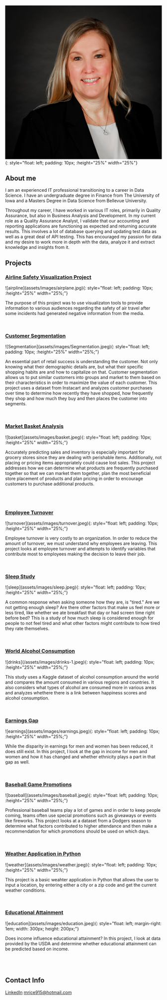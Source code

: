![Bio](assets/images/bio-photo.jpg){: style="float: left; padding: 10px; :height="25%" width="25%"} 
## About me

I am an experienced IT professional transitioning to a career in Data Science.  I have an undergraduate degree in Finance from The University of Iowa and a Masters Degree in Data Science from Bellevue University.

Throughout my career, I have worked in various IT roles, primarily in Quality Assurance, but also in Business Analysis and Development.  In my current role as a Quality Assurance Analyst, I validate that our accounting and reporting applications are functioning as expected and returning accurate results. This involves a lot of database querying and updating test data as well as a great deal of API testing.  This has encouraged my passion for data and my desire to work more in depth with the data, analyze it and extract knowledge and insights from it.


## Projects


<html>
   <body>
      <h3><a href="https://github.com/mlrice/Data_Science_Projects/tree/main/Airline_Safety_Visualization_Project">Airline Safety Visualization Project</a></h3>
   </body>
</html>
![airpline](assets/images/airplane.jpg){: style="float: left; padding: 10px; :height="25%" width="25%;"}
<html>
   <body>
      <p>
        The purpose of this project was to use visualizaton tools to provide information to various audiences regarding the safety of air travel after some incidents had generated negative information from the media.  </p><br>
   </body>
   <body>
      <h3><a href="https://github.com/mlrice/Data_Science_Projects/tree/main/Customer Segmentation">Customer Segmentation</a></h3>
   </body>
</html>
![Segmentation](assets/images/Segmentation.jpeg){: style="float: left; padding: 10px; :height="25%" width="25%;"}
<html>
   <body>
      <p>
        An essential part of retail success is understanding the customer.  Not only knowing what their demographic details are, but what their specific shopping habits are and how to capitalize on that. Customer segmentation allows us to put similar customers into groups and market to them based on their characteristics in order to maximize the value of each customer.  This project uses a dataset from Instacart and analyzes customer purchases over time to determine how recently they have shopped, how frequently they shop and how much they buy and then places the customer into segments. </p><br>
   </body>
   <body>
      <h3><a href="https://github.com/mlrice/Data_Science_Projects/blob/main/Market_Basket_Analysis">Market Basket Analysis</a></h3>
   </body>
</html>
![basket](assets/images/basket.jpeg){: style="float: left; padding: 10px; :height="25%" width="25%;"}
<html>
   <body>
      <p>
          Accurately predicting sales and inventory is especially important for grocery stores since they are dealing with perishable items.  Additionally, not placing or pricing items appropriately could cause lost sales. This project addresses how we can determine what products are frequently purchased together so that we can market them together, plan the most beneficial store placement of products and plan pricing in order to encourage customers to purchase additional products. 
 </p><br>
   </body>   
   <body>
      <h3><br><a href="https://github.com/mlrice/Data_Science_Projects/blob/main/Employee_Turnover">Employee Turnover</a></h3>
   </body>
</html>
![turnover](assets/images/turnover.jpeg){: style="float: left; padding: 10px; :height="25%" width="25%;"}
<html>
   <body>
      <p>
          Employee turnover is very costly to an organization. In order to reduce the amount of turnover, we must understand why employees are leaving.  This project looks at employee turnover and attempts to identify variables that contribute most to employees making the decision to leave their job.</p><br>
   </body>  
   <body>
      <h3><a href="https://github.com/mlrice/Data_Science_Projects/blob/main/Sleep_Study">Sleep Study</a></h3>
   </body>
</html>
![sleep](assets/images/sleep.jpeg){: style="float: left; padding: 10px; :height="25%" width="25%;"}
<html>
   <body>
      <p>
          A common response when asking someone how they are, is "tired."  Are we not getting enough sleep?  Are there other factors that make us feel more or less tired, like whether we ate breakfast that day or had screen time right before bed?  This is a study of how much sleep is considered enough for people to not feel tired and what other factors might contribute to how tired they rate themselves. </p><br>
   </body>   
   <body>
      <h3><a href="https://github.com/mlrice/Data_Science_Projects/blob/main/Alcohol_Consumption">World Alcohol Consumption</a></h3>
   </body>
</html>
![drinks](/assets/images/drinks-1.jpeg){: style="float: left; padding: 10px; :height="25%" width="25%;"}
<html>
   <body>
      <p>
          This study uses a Kaggle dataset of alcohol consumption around the world and compares the amount consumed in various regions and countries.  It also considers what types of alcohol are consumed more in various areas and analyzes whethere there is a link between happiness scores and alcohol consumption. </p><br>
   </body>   
   <body>
      <h3><a href="https://github.com/mlrice/Data_Science_Projects/blob/main/Earnings_Gap">Earnings Gap</a></h3>
   </body>
</html>
![earnings](assets/images/earnings.jpeg){: style="float: left; padding: 10px; :height="25%" width="25%;"}
<html>
   <body>
      <p>
         While the disparity in earnings for men and women has been reduced, it does still exist. In this project, I look at the gap in income for men and women and how it has changed and whether ethnicity plays a part in that gap as well.</p><br>
   </body>
   <body>
      <h3><a href="https://github.com/mlrice/Data_Science_Projects/blob/main/Baseball_Promotions">Baseball Game Promotions</a></h3>
   </body>
</html>
![baseball](assets/images/baseball.jpeg){: style="float: left; padding: 10px; :height="25%" width="25%;"}
<html>
   <body>
      <p>
          Professional baseball teams play a lot of games and in order to keep people coming, teams often use special promotions such as giveaways or events like fireworks.  This project looks at a dataset from a Dodgers season to determine what factors contributed to higher attendance and then make a recommendation for which promotions should be used on which days.  </p><br>
   </body>  
   <body>
      <h3><a href="https://github.com/mlrice/Data_Science_Projects/blob/main/Weather_App">Weather Application in Python</a></h3>
   </body>
</html>
![weather](assets/images/weather.jpeg){: style="float: left; padding: 10px; :height="25%" width="25%;"}
<html>
   <body>
      <p>
          This project is a basic weahter application in Python that allows the user to input a location, by entering either a city or a zip code and get the current weather conditions. </p><br>
   </body>
   <body>
      <h3><a href="https://github.com/mlrice/Data_Science_Projects/blob/main/Educational_Attainment">Educational Attainment</a></h3>
   </body>
</html>
![education](assets/images/education.jpeg){: style="float: left; margin-right: 1em; width: 300px; height: 200px;"}
<html>
   <body>
      <p>
         Does income influence educational attainment?  In this project, I look at data provided by the USDA and determine whether educational attainment can be predicted based on income.  <br><br><br><br></p>
   </body>
</html>



## Contact Info
[LinkedIn](https://www.linkedin.com/in/ricemichelle/)
<mrice915@hotmail.com>
